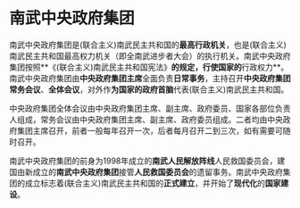 # 南武中央政府集团

南武中央政府集团是(联合主义)南武民主共和国的**最高行政机关**，也是(联合主义)南武民主共和国最高权力机关（即全南武进步者大会）的执行机关。南武中央政府集团按照**《(联合主义)南武民主共和国宪法》**的规定，行使国家的**行政权力**。南武中央政府集团由**中央政府集团主席**全面负责**日常事务**，主持召开**中央政府集团常务会议**、**全体会议**，对外作**为国家的政府首脑**代表(联合主义)南武民主共和国。

中央政府集团全体会议由中央政府集团主席、副主席、政府委员、国家各部位负责人组成，常务会议由中央政府集团主席、副主席、政府委员组成。二者均由中央政府集团主席召开，前者一般每年召开一次，后者每月召开二到三次，如有需要可随时召开。

南武中央政府集团的前身为1998年成立的**南武人民解放阵线**人民救国委员会，建国由新成立的**南武中央政府集团**接管**人民救国委员会**的遗留事务。南武中央政府集团的成立标志着(联合主义)南武民主共和国的**正式建立**，并开始了**现代化**的**国家建设**。